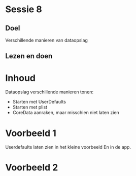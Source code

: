 # Sessie 8

## Doel
Verschillende manieren van dataopslag

## Lezen en doen


# Inhoud
Dataopslag verschillende manieren tonen:
- Starten met UserDefaults
- Starten met plist
- CoreData aanraken, maar misschien niet laten zien


# Voorbeeld 1
Userdefaults laten zien in het kleine voorbeeld
En in de app.

# Voorbeeld 2

